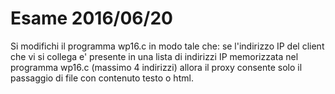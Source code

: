 # Esame 2016/06/20
Si modifichi il programma wp16.c in modo tale che:
se l'indirizzo IP del client che vi si collega e' presente in una lista 
di indirizzi IP memorizzata nel programma wp16.c (massimo 4 indirizzi) 
allora il proxy consente solo il passaggio di file con contenuto testo o html.
